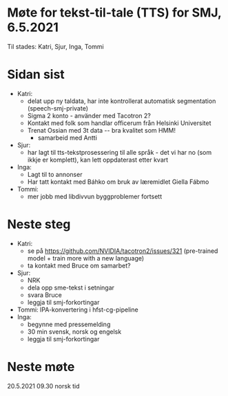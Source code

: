 # Møte for tekst-til-tale (TTS) for SMJ, 6.5.2021

Til stades: Katri, Sjur, Inga, Tommi

# Sidan sist

- Katri:
    * delat upp ny taldata, har inte kontrollerat automatisk segmentation (speech-smj-private)
    * Sigma 2 konto - använder med Tacotron 2?
    * Kontakt med folk som handlar officerum från Helsinki Universitet 
    * Trenat Ossian med 3t data -- bra kvalitet som HMM!
        * samarbeid med Antti
- Sjur:
    - har lagt til tts-tekstprosessering til alle språk - det vi har no (som ikkje er komplett), kan lett oppdaterast etter kvart
- Inga:
    - Lagt til to annonser
    - Har tatt kontakt med Báhko om bruk av læremidlet Giella Fábmo
- Tommi:
    * mer jobb med  libdivvun byggproblemer fortsett

# Neste steg
- Katri:
    - se på https://github.com/NVIDIA/tacotron2/issues/321 (pre-trained model + train more with a new language)
    - ta kontakt med Bruce om samarbet?
- Sjur:
    - NRK
    - dela opp sme-tekst i setningar
    - svara Bruce
    - leggja til smj-forkortingar
- Tommi: IPA-konvertering i hfst-cg-pipeline
- Inga:
    - begynne med pressemelding
    - 30 min svensk, norsk og engelsk
    - leggja til smj-forkortingar

# Neste møte

20.5.2021 09.30 norsk tid
